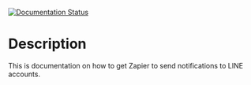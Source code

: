 [![Documentation Status](https://readthedocs.org/projects/gmailzapierlinenotify/badge/?version=latest)](https://gmailzapierlinenotify.readthedocs.io/en/latest/?badge=latest)

Description
===========

This is documentation on how to get Zapier to send notifications to LINE accounts.
